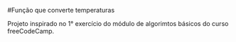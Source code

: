 #Função que converte temperaturas 

Projeto inspirado no 1° exercício do módulo de algorimtos básicos do curso freeCodeCamp.